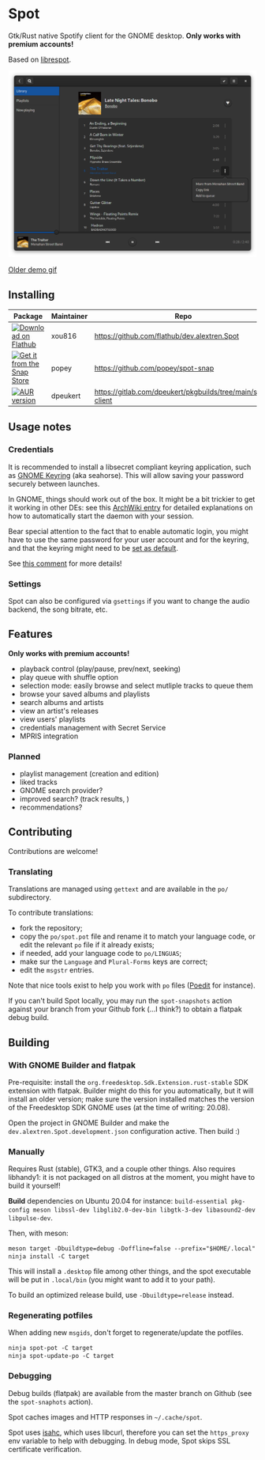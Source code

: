# Spot

Gtk/Rust native Spotify client for the GNOME desktop. **Only works with premium accounts!**

Based on [librespot](https://github.com/librespot-org/librespot/).

![Spot screenshot](./data/appstream/2.png)

[Older demo gif](./demo.gif)

## Installing

| Package | Maintainer | Repo |
| ------- | ---------- | ---- |
| <a href='https://flathub.org/apps/details/dev.alextren.Spot'><img width='130' alt='Download on Flathub' src='https://flathub.org/assets/badges/flathub-badge-en.png'/></a> | xou816 | https://github.com/flathub/dev.alextren.Spot |
| <a href='https://snapcraft.io/spot'><img width='130' alt="Get it from the Snap Store" src="https://snapcraft.io/static/images/badges/en/snap-store-black.svg"></a> | popey | https://github.com/popey/spot-snap |
| <a href='https://aur.archlinux.org/packages/spot-client/'><img alt="AUR version" src="https://img.shields.io/aur/version/spot-client"></a> | dpeukert | https://gitlab.com/dpeukert/pkgbuilds/tree/main/spot-client |


## Usage notes

### Credentials

It is recommended to install a libsecret compliant keyring application, such as [GNOME Keyring](https://wiki.gnome.org/action/show/Projects/GnomeKeyring) (aka seahorse). This will allow saving your password securely between launches.

In GNOME, things should work out of the box. It might be a bit trickier to get it working in other DEs: see this [ArchWiki entry](https://wiki.archlinux.org/index.php/GNOME/Keyring) for detailed explanations on how to automatically start the daemon with your session.

Bear special attention to the fact that to enable automatic login, you might have to use the same password for your user account and for the keyring, and that the keyring might need to be [set as default](https://wiki.archlinux.org/index.php/GNOME/Keyring#Passwords_are_not_remembered).

See [this comment](https://github.com/xou816/spot/issues/92#issuecomment-801852593) for more details!


### Settings

Spot can also be configured via `gsettings` if you want to change the audio backend, the song bitrate, etc.

## Features

**Only works with premium accounts!**

- playback control (play/pause, prev/next, seeking)
- play queue with shuffle option
- selection mode: easily browse and select mutliple tracks to queue them
- browse your saved albums and playlists
- search albums and artists
- view an artist's releases
- view users' playlists
- credentials management with Secret Service
- MPRIS integration

### Planned

- playlist management (creation and edition)
- liked tracks
- GNOME search provider?
- improved search? (track results, )
- recommendations?

## Contributing

Contributions are welcome!

### Translating

Translations are managed using `gettext` and are available in the `po/` subdirectory.

To contribute translations:
- fork the repository;
- copy the `po/spot.pot` file and rename it to match your language code, or edit the relevant `po` file if it already exists;
- if needed, add your language code to `po/LINGUAS`;
- make sur the `Language` and `Plural-Forms` keys are correct;
- edit the `msgstr` entries.

Note that nice tools exist to help you work with `po` files ([Poedit](https://poedit.net/) for instance).

If you can't build Spot locally, you may run the `spot-snapshots` action against your branch from your Github fork (...I think?) to obtain a flatpak debug build.

## Building

### With GNOME Builder and flatpak

Pre-requisite: install the `org.freedesktop.Sdk.Extension.rust-stable` SDK extension with flatpak. Builder might do this for you automatically, but it will install an older version; make sure  the version installed matches the version of the Freedesktop SDK GNOME uses (at the time of writing: 20.08).

Open the project in GNOME Builder and make the `dev.alextren.Spot.development.json` configuration active. Then build :)

### Manually

Requires Rust (stable), GTK3, and a couple other things. Also requires libhandy1: it is not packaged on all distros at the moment, you might have to build it yourself!

**Build** dependencies on Ubuntu 20.04 for instance: ```build-essential pkg-config meson libssl-dev libglib2.0-dev-bin libgtk-3-dev libasound2-dev libpulse-dev```. 

Then, with meson:

```
meson target -Dbuildtype=debug -Doffline=false --prefix="$HOME/.local"
ninja install -C target
```

This will install a `.desktop` file among other things, and the spot executable will be put in `.local/bin` (you might want to add it to your path).

To build an optimized release build, use `-Dbuildtype=release` instead.

### Regenerating potfiles

When adding new `msgids`, don't forget to regenerate/update the potfiles.

```
ninja spot-pot -C target
ninja spot-update-po -C target
```

### Debugging

Debug builds (flatpak) are available from the master branch on Github (see the `spot-snaphots` action).

Spot caches images and HTTP responses in `~/.cache/spot`.

Spot uses [isahc](https://github.com/sagebind/isahc), which uses libcurl, therefore you can set the `https_proxy` env variable to help with debugging. In debug mode, Spot skips SSL certificate verification.